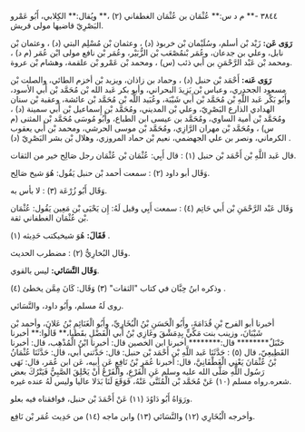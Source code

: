 ٣٨٤٤ -** م د س:** عُثْمَان بن عُثْمَان الغطفاني (٢) ،** ويُقال:** الكِلابي، أَبُو عَمْرو البَصْرِيّ قاضيها مولى قريش.

**رَوَى عَن:** زَيْد بْن أسلم، وسُلَيْمان بْن خربوذ (د) ، وعثمان بْن مُسْلِم البتي (د) ، وعثمان بْن نابل، وعلي بن جدعان، وعُمَر بْنمُصْعَب بْن الزُّبَيْر، وعُمَر بْن نافع مولى ابْن عُمَر (م د) ، ومحمد بْن عَبْد الرَّحْمَنِ بن أَبي ذئب (س) ، ومحمد بْن عَمْرو بْن علقمة، وهشام بْن عروة.

**رَوَى عَنه:** أَحْمَد بْن حنبل (د) ، وحماد بن زاذان، ويزيد بْن أخزم الطائي، والصلت بْن مسعود الجحدري، وعباس بْن يَزِيدَ البحراني، وأبو بكر عَبد الله بْن مُحَمَّد بْن أَبي الأسود، وأَبُو بَكْر عَبد اللَّهِ بْن مُحَمَّد بْن أَبي شَيْبَة، وعُبَيد اللَّه بْن مُحَمَّد بْن عائشة، وعقبة بْن سنان الهدادي الذارع البَصْرِيّ، وعلي بْن المديني، ومُحَمَّد بْن إِسماعيل بْن أَبي سمينة (د) ، ومُحَمَّد بْن أمية الساوي، ومُحَمَّد بن عيسى ابن الطباع، وأَبُو مُوسَى مُحَمَّد بْن المثنى (م س) ، ومُحَمَّد بْن مهران الرَّازِي، ومُحَمَّد بْن موسى الحرشي، ومحمد بْن أَبي يعقوب الكرماني، ونصر بن علي الجهضمي، نعيم بْن حماد المروزي، وهلال بْن بشر البَصْرِيّ (د) .

قال عَبد اللَّهِ بْن أَحْمَد بْن حنبل (١) : قال أَبِي: عُثْمَان بْن عُثْمَان رجل صَالِح خير من الثقات.

وَقَال أبو داود (٢) : سمعت أحمد بْن حنبل يَقُول: هُوَ شيخ صَالِح.

وَقَال أَبُو زُرْعَة (٣) : لا بأس به.

وَقَال عَبْد الرَّحْمَنِ بْن أَبي حَاتِم (٤) : سمعت أَبِي وقيل لَهُ: إِن يَحْيَى بْن مَعِين يَقُول: عُثْمَان بْن عُثْمَان الغطفاني ثقة.

**فَقَالَ:** هُوَ شيخيكتب حَدِيثه (١) .

وقَال البُخارِيُّ (٢) : مضطرب الحديث.

**وَقَال النَّسَائي:** ليس بالقوي.

وذكره ابنُ حِبَّان في كتاب "الثقات" (٣) وَقَال: كَانَ مِمَّن يخطئ (٤) .

روى لَهُ مسلم، وأَبُو داود، والنَّسَائي.

أخبرنا أبو الفرح بْنِ قُدَامَةَ، وأَبُو الْحَسَنِ بْنُ الْبُخَارِيِّ، وأَبُو الْغَنَائِمِ بْنُ عَلانَ، وأحمد بْن شَيْبَانَ، وزينب بنت مَكِّيٍّ بِدِمَشْقَ وغَازِي بْنُ أَبي الْفَضْلِ بقَطيا،** قَالُوا:** أخبرنا حَنْبَلٌ******** قال:******** أخبرنا ابن الخصين قال: أخبرنا ابْنُ الْمُذْهِب، قال: أخبرنا القَطِيعِيّ، قال (٥) : حَدَّثَنَا عَبد اللَّهِ بْن أَحْمَد بْن حنبل: قال: حَدَّثني أبي، قال: حَدَّثَنَا عُثْمَانُ بْنُ عُثْمَانَ يَعْنِي الْغَطْفَانِيَّ، قال: أخبرنا عُمَر بْنُ نَافِعٍ عَن أبيه، عَن ابن عُمَر، قال: نَهَى رَسُول اللَّهِ صَلَّى الله عليه وسلم عَنِ الْفَرْعِ، والْفَرْعُ أَنْ يَحْلِقَ الصَّبِيُّ فَيَتْرُكَ بعض شعره.رواه مسلم (١٠) عَنْ مُحَمَّد بْن الْمُثَنَّى عَنْهُ، فَوَقَعَ لَنَا بَدَلا عاليا وليس لَهُ عنده غيره.

ورَوَاهُ أَبُو دَاوُدَ (١١) عَنْ أَحْمَدَ بْن حنبل، فوافقناه فيه بعلو.

وأخرجه الْبُخَارِي (١٢) والنَّسَائي (١٣) وابن ماجه (١٤) من حَدِيث عُمَر بْن نَافِع.